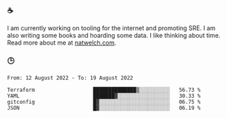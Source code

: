 ### ☕

I am currently working on tooling for the internet and promoting SRE. I am also writing some books and hoarding some data. I like thinking about time. Read more about me at [natwelch.com](https://natwelch.com).

### 🕒

<!--START_SECTION:waka-->

```text
From: 12 August 2022 - To: 19 August 2022

Terraform                   ██████████████▒░░░░░░░░░░   56.73 %
YAML                        ███████▓░░░░░░░░░░░░░░░░░   30.33 %
gitconfig                   █▓░░░░░░░░░░░░░░░░░░░░░░░   06.75 %
JSON                        █▓░░░░░░░░░░░░░░░░░░░░░░░   06.19 %
```

<!--END_SECTION:waka-->
